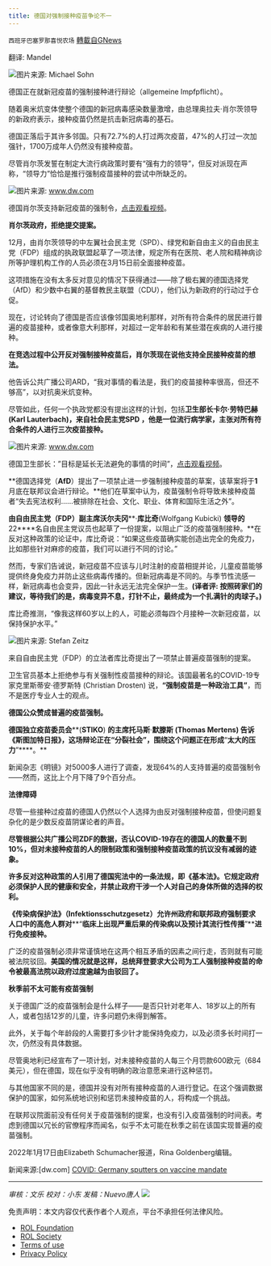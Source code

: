 ```yaml
---
title: 德国对强制接种疫苗争论不一
---
```

`西班牙巴塞罗那喜悦农场` [轉載自GNews](https://gnews.org/zh-hans/1954344/)

翻译: Mandel

![](https://assets.gnews.org/wp-content/uploads/2022/02/image-265.png)图片来源: Michael Sohn

德国正在就新冠疫苗的强制接种进行辩论（allgemeine Impfpflicht）。

随着奥米炕变体使整个德国的新冠病毒感染数量激增，由总理奥拉夫·肖尔茨领导的新政府表示，接种疫苗仍然是抗击新冠病毒的基石。

德国正落后于其许多邻国。只有72.7%的人打过两次疫苗，47%的人打过一次加强针，1700万成年人仍然没有接种疫苗。

尽管肖尔茨发誓在制定大流行病政策时要有“强有力的领导”，但反对派现在声称，“领导力”恰恰是推行强制疫苗接种的尝试中所缺乏的。

![](https://assets.gnews.org/wp-content/uploads/2022/02/image-267.png)图片来源: www.dw.com

德国肖尔茨支持新冠疫苗的强制令，[点击观看视频](https://www.dw.com/en/covid-germany-sputters-on-vaccine-mandate/a-60450938)。

**肖尔茨政府，拒绝提交提案。**

12月，由肖尔茨领导的中左翼社会民主党（SPD）、绿党和新自由主义的自由民主党（FDP）组成的执政联盟起草了一项法律，规定所有在医院、老人院和精神病诊所等护理机构工作的人员必须在3月15日前全面接种疫苗。

这项措施在没有太多反对意见的情况下获得通过——除了极右翼的德国选择党（AfD）和少数中右翼的基督教民主联盟（CDU），他们认为新政府的行动过于仓促。

现在，讨论转向了德国是否应该像邻国奥地利那样，对所有符合条件的居民进行普遍的疫苗接种，或者像意大利那样，对超过一定年龄和有某些潜在疾病的人进行接种。

**在竞选过程中公开反对强制接种疫苗后，肖尔茨现在说他支持全民接种疫苗的想法。**

他告诉公共广播公司ARD，“我对事情的看法是，我们的疫苗接种率很高，但还不够高”，以对抗奥米炕变种。

尽管如此，任何一个执政党都没有提出这样的计划，包括**卫生部长卡尔·劳特巴赫(Karl Lauterbach)，来自社会民主党SPD ，他是一位流行病学家，主张对所有符合条件的人进行三次疫苗接种。**

![](https://assets.gnews.org/wp-content/uploads/2022/02/image-269.png)图片来源: www.dw.com

德国卫生部长：”目标是延长无法避免的事情的时间”，[点击观看视频](https://www.dw.com/en/covid-germany-sputters-on-vaccine-mandate/a-60450938)。

**德国选择党（****AfD****）提出了一项禁止进一步强制接种疫苗的草案，该草案将于****1****月底在联邦议会进行辩论。**他们在草案中认为，疫苗强制令将导致未接种疫苗者“失去宪法权利……被排除在社会、文化、职业、体育和国际生活之外”。

**由自由民主党（****FDP****）副主席沃尔夫冈****·****库比奇****(Wolfgang Kubicki) ****领导的****22****名自由民主党议员也起草了一份提案，以阻止广泛的疫苗强制接种。**在反对这种政策的论证中，库比奇说：“如果这些疫苗确实能创造出完全的免疫力，比如那些针对麻疹的疫苗，我们可以进行不同的讨论。”

然而，专家们告诫说，新冠疫苗不应该与儿时注射的疫苗相提并论，儿童疫苗能够提供终身免疫力并防止这些病毒传播的。但新冠病毒是不同的。与季节性流感一样，新冠病毒也会变异，因此一针永远无法完全保护一生。**(译者评: 按照砖家们的建议，等待我们的是，病毒变异不息，打针不止，最终成为一个扎满针的肉球子。)**

库比奇推测，“像我这样60岁以上的人，可能必须每四个月接种一次新冠疫苗，以保持保护水平。”

![](https://assets.gnews.org/wp-content/uploads/2022/02/image-271.png)图片来源: Stefan Zeitz

来自自由民主党（FDP）的立法者库比奇提出了一项禁止普遍疫苗强制的提案。

卫生官员基本上拒绝参与有关强制性疫苗接种的辩论。该国最著名的COVID-19专家克里斯蒂安·德罗斯特 (Christian Drosten) 说，**“强制疫苗是一种政治工具”**，而不是医疗专业人士的观点。

**德国公众赞成普遍的疫苗强制。**

**德国独立疫苗委员会****(****STIKO****) ****的主席托马斯****·****默滕斯 ****(****Thomas Mertens****) ****告诉《斯图加特日报》，这场辩论正在****“****分裂社会****”****，围绕这个问题正在形成****“****太大的压力****”****。**

新闻杂志《明镜》对5000多人进行了调查，发现64%的人支持普遍的疫苗强制令——然而，这比上个月下降了9个百分点。

**法律障碍**

尽管一些接种过疫苗的德国人仍然以个人选择为由反对强制接种疫苗，但使问题复杂化的是少数反疫苗阴谋论者的声音。

**尽管根据公共广播公司****ZDF****的数据，否认****COVID-19****存在的德国人的数量不到****10%****，但对未接种疫苗的人的限制政策和强制接种疫苗政策的抗议没有减弱的迹象。**

**许多反对这种政策的人引用了德国宪法中的一条法规，即《基本法》。它规定政府必须保护人民的健康和安全，并禁止政府干涉一个人对自己的身体所做的选择的权利。**

**《传染病保护法》（****Infektionsschutzgesetz****）允许州政府和联邦政府强制要求人口中的高危人群对****“****临床上出现严重后果的传染病以及预计其流行性传播****”****进行免疫接种。**

广泛的疫苗强制必须非常谨慎地在这两个相互矛盾的因素之间行走，否则就有可能被法院驳回。**美国的情况就是这样，总统拜登要求大公司为工人强制接种疫苗的命令被最高法院以政府过度逾越为由驳回了。**

**秋季前不太可能有疫苗强制**

关于德国广泛的疫苗强制会是什么样子——是否只针对老年人、18岁以上的所有人，或者包括12岁的儿童，许多问题仍未得到解答。

此外，关于每个年龄段的人需要打多少针才能保持免疫力，以及必须多长时间打一次，仍然没有具体数据。

尽管奥地利已经宣布了一项计划，对未接种疫苗的人每三个月罚款600欧元（684美元），但在德国，现在似乎没有明确的政治意愿来进行这种惩罚。

与其他国家不同的是，德国并没有对所有接种疫苗的人进行登记。在这个强调数据保护的国家，如何系统地识别和惩罚未接种疫苗的人，将构成一个挑战。

在联邦议院面前没有任何关于疫苗强制的提案，也没有引入疫苗强制的时间表。考虑到德国以冗长的官僚程序而闻名，似乎不太可能在秋季之前在该国实现普遍的疫苗强制。

2022年1月17日由Elizabeth Schumacher报道，Rina Goldenberg编辑。

新闻来源:[dw.com] [COVID: Germany sputters on vaccine mandate](Germany%20sputters%20on%20vaccine%20mandate)

* * *

*审核：文乐
校对：小东
发稿：Nuevo唐人*
![](https://assets.gnews.org/wp-content/uploads/2022/02/西喜.jpeg)


 

免责声明：本文内容仅代表作者个人观点，平台不承担任何法律风险。

- [ROL Foundation](https://rolfoundation.org/)
- [ROL Society](https://rolsociety.org/)
- [Terms of use](https://gnews.org/terms-of-use-3/)
- [Privacy Policy](https://gnews.org/privacy-policy/)

